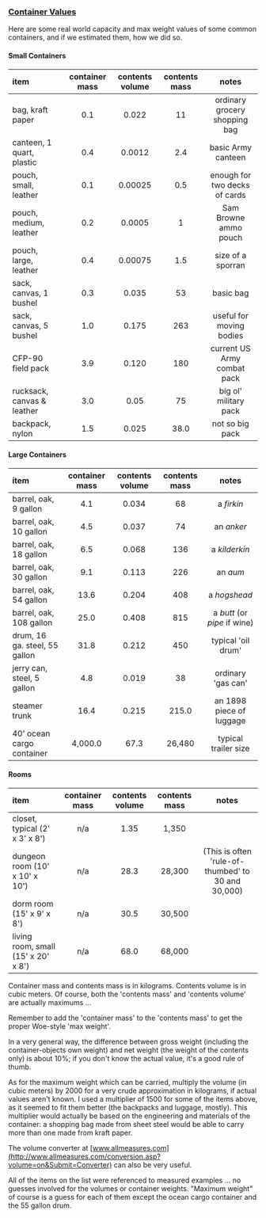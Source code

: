 ### [Container Values](ContainerValues)

Here are some real world capacity and max weight values of some common
containers, and if we estimated them, how we did so.

#### Small Containers

| item                       | container mass | contents volume | contents mass |             notes             |
|:---------------------------|:--------------:|:---------------:|:-------------:|:-----------------------------:|
| bag, kraft paper           |      0.1       |      0.022      |      11       | ordinary grocery shopping bag |
| canteen, 1 quart, plastic  |      0.4       |     0.0012      |      2.4      |      basic Army canteen       |
| pouch, small, leather      |      0.1       |     0.00025     |      0.5      | enough for two decks of cards |
| pouch, medium, leather     |      0.2       |     0.0005      |       1       |     Sam Browne ammo pouch     |
| pouch, large, leather      |      0.4       |     0.00075     |      1.5      |       size of a sporran       |
| sack, canvas, 1 bushel     |      0.3       |      0.035      |      53       |           basic bag           |
| sack, canvas, 5 bushel     |      1.0       |      0.175      |      263      |   useful for moving bodies    |
| CFP-90 field pack          |      3.9       |      0.120      |      180      |  current US Army combat pack  |
| rucksack, canvas & leather |      3.0       |      0.05       |      75       |     big ol' military pack     |
| backpack, nylon            |      1.5       |      0.025      |     38.0      |        not so big pack        |

#### Large Containers

| item                          | container mass | contents volume | contents mass |            notes             |
|:------------------------------|:--------------:|:---------------:|:-------------:|:----------------------------:|
| barrel, oak, 9 gallon         |      4.1       |      0.034      |      68       |          a *firkin*          |
| barrel, oak, 10 gallon        |      4.5       |      0.037      |      74       |          an *anker*          |
| barrel, oak, 18 gallon        |      6.5       |      0.068      |      136      |        a *kilderkin*         |
| barrel, oak, 30 gallon        |      9.1       |      0.113      |      226      |           an *aum*           |
| barrel, oak, 54 gallon        |      13.6      |      0.204      |      408      |         a *hogshead*         |
| barrel, oak, 108 gallon       |      25.0      |      0.408      |      815      | a *butt* (or *pipe* if wine) |
| drum, 16 ga. steel, 55 gallon |      31.8      |      0.212      |      450      |      typical 'oil drum'      |
| jerry can, steel, 5 gallon    |      4.8       |      0.019      |      38       |      ordinary 'gas can'      |
| steamer trunk                 |      16.4      |      0.215      |     215.0     |   an 1898 piece of luggage   |
| 40' ocean cargo container     |    4,000.0     |      67.3       |    26,480     |     typical trailer size     |

#### Rooms

| item                                | container mass | contents volume | contents mass |                       notes                        |
|:------------------------------------|:--------------:|:---------------:|:-------------:|:--------------------------------------------------:|
| closet, typical (2' x 3' x 8')      |      n/a       |      1.35       |     1,350     |                                                    |
| dungeon room (10' x 10' x 10')      |      n/a       |      28.3       |    28,300     | (This is often 'rule-of-thumbed' to 30 and 30,000) |
| dorm room (15' x 9' x 8')           |      n/a       |      30.5       |    30,500     |                                                    |
| living room, small (15' x 20' x 8') |      n/a       |      68.0       |    68,000     |                                                    |

Container mass and contents mass is in kilograms. Contents volume is in
cubic meters. Of course, both the 'contents mass' and 'contents volume'
are actually maximums ...

Remember to add the 'container mass' to the 'contents mass' to get the
proper Woe-style 'max weight'.

In a very general way, the difference between gross weight (including
the container-objects own weight) and net weight (the weight of the
contents only) is about 10%; if you don't know the actual value, it's a
good rule of thumb.

As for the maximum weight which can be carried, multiply the volume (in
cubic meters) by 2000 for a very crude approximation in kilograms, if
actual values aren't known. I used a multiplier of 1500 for some of the
items above, as it seemed to fit them better (the backpacks and luggage,
mostly). This multiplier would actually be based on the engineering and
materials of the container: a shopping bag made from sheet steel would
be able to carry more than one made from kraft paper.

The volume converter at
[www.allmeasures.com](http://www.allmeasures.com/conversion.asp?volume=on&Submit=Converter)
can also be very useful.

All of the items on the list were referenced to measured examples ... no
guesses involved for the volumes or container weights. "Maximum weight"
of course is a guess for each of them except the ocean cargo container
and the 55 gallon drum.
